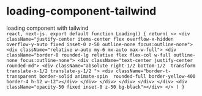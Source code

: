# loading-component-tailwind
loading component with tailwind
<br/>
`
react, next-js.
export default function Loading() {
  return(
    <>
      <div className="justify-center items-center flex overflow-x-hidden overflow-y-auto fixed inset-0 z-50 outline-none focus:outline-none">
        <div className="relative w-auto my-6 mx-auto max-w-full">
          <div className="border-0 rounded-lg relative flex flex-col w-full outline-none focus:outline-none">
            <div className="text-center justify-center rounded-md">
              <div className="absolute right-1/2 bottom-1/2  transform translate-x-1/2 translate-y-1/2 ">
                <div className="border-t-transparent border-solid animate-spin  rounded-full border-yellow-400 border-4 h-12 w-12"></div>
              </div>
            </div>
          </div>
        </div>
      </div>
      <div className="opacity-50 fixed inset-0 z-50 bg-black"></div>
    </>
  )
}
`
